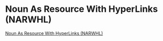 # Noun As Resource With HyperLinks (NARWHL)

[Noun As Resource With HyperLinks (NARWHL)](http://www.narwhl.com/)
